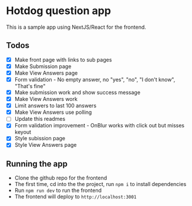 # Hotdog question app

This is a sample app using NextJS/React for the frontend.

## Todos
- [x] Make front page with links to sub pages
- [x] Make Submission page
- [x] Make View Answers page
- [x] Form validation - No empty answer, no "yes", "no", "I don't know", "That's fine"
- [x] Make submission work and show success message
- [x] Make View Answers work
- [x] Limit answers to last 100 answers
- [x] Make View Answers use polling
- [ ] Update this readmes
- [x] Form validation improvement - OnBlur works with click out but misses keyout
- [x] Style subission page
- [x] Style View Answers page

## Running the app
- Clone the github repo for the frontend
- The first time, cd into the the project, run `npm i` to install dependencies
- Run `npm run dev` to run the frontend
- The frontend will deploy to `http://localhost:3001`